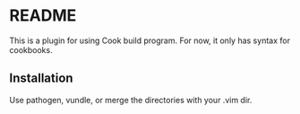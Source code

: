 # README

This is a plugin for using Cook build program.
For now, it only has syntax for cookbooks.

## Installation

Use pathogen, vundle, or merge the directories with your .vim dir.
